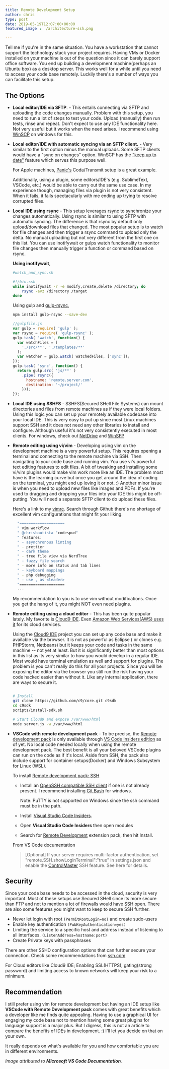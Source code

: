 ```yaml
---
title: Remote Development Setup
author: chris
type: post
date: 2019-05-19T12:07:00+00:00
featured_image :  /architecture-ssh.png

---
```


Tell me if you're in the same situation. You have a workstation that cannot support the technology stack your project requires. Having VMs or Docker installed on your machine is out of the question since it can barely support office software. You end up building a development machine(perhaps an Ubuntu box) as a desktop server. This works well for a while until you need to access your code base remotely. Luckily there's a number of ways you can facilitate this setup. <!--more-->

## The Options

- **Local editor/IDE via SFTP**. - This entails connecting via SFTP and uploading the code changes manually. Problem with this setup, you need to run a lot of steps to test your code. Upload (manually) then run tests, rinse and repeat. Don't expect to use any IDE functionality here. Not very useful but it works when the need arises. I recommend using [WinSCP](https://winscp.net/eng/download.php) on windows for this.  

- **Local editor/IDE with automatic syncing via an SFTP client.** - Very similar to the first option minus the manual uploads. Some SFTP clients would have a "sync on changes" option. WinSCP has the  ["keep up to date"](https://winscp.net/eng/docs/task_keep_up_to_date) feature which serves this purpose well. 

  For Apple machines, [Panic's](https://panic.com/) Coda/Transmit setup is a great example.  

  Additionally, using a plugin, some editors/IDE's (e.g. SublimeText, VSCode, etc.) would be able to carry out the same use case. In my experience though, managing files via plugin is not very consistent. When it fails, it fails spectacularly with me ending up trying to resolve corrupted files. 

- **Local IDE using rsync** - This setup leverages [rsync](https://rsync.samba.org/features.html) to synchronize your changes automatically. Using rsync is similar to using SFTP with automatic syncing. The difference is that rsync by default only upload/download files that changed. The most popular setup is to watch for file changes and then trigger a rsync command to upload only the delta. No manual uploading but not very different from the first one on this list. You can use inotifywait or gulps watch functionality to monitor file changes then manually trigger a function or command based on rsync.

    **Using inotifywait**,

    ```bash
    #watch_and_sync.sh

    #!/bin.ssh
    while inotifywait -r -e modify,create,delete /directory; do
        rsync -avz /directory /target
    done
    ```
    
    Using gulp and [gulp-rsync](https://www.npmjs.com/package/gulp-rsync),

    ```bash
    npm install gulp-rsync --save-dev
    ```
    ```js
    //gulpfile.js
    var gulp = require( 'gulp' );
    var rsync = require( 'gulp-rsync' );
    gulp.task( 'watch', function() {
      var watchFiles = [
        './src/**', './templates/**'
      ];
      var watcher = gulp.watch( watchedFiles, ['sync']);
    });
    gulp.task( 'sync', function() {
      return gulp.src( 'js/**' )
        .pipe( rsync({
          hostname: 'remote.server.com',
          destination: '~/project/'
        }));
    });

    ```

- **Local IDE using SSHFS** - SSHFS(Secured SHell File Systems) can mount directories and files from remote machines as if they were local folders. Using this logic you can set up your remotely available codebase into your local IDE. This is very easy to put up since most Linux machines support SSH and it does not need any other libraries to install and configure. Although useful it's not very consistently executed in most clients. 
   For windows, check out [NetDrive](https://www.nsoftware.com/sftp/netdrive/) and [WinSFP](http://www.secfs.net/winfsp/) 

- **Remote editing using vi/vim** - Developing using vim on the development machine is a very powerful setup. This requires opening a terminal and connecting to the remote machine via SSH. Then navigating to your code base and running vim. You use vi's powerful text editing features to edit files. A bit of tweaking and installing some vi/vim plugins would make vim work more like an IDE. The problem most have is the learning curve but once you get around the idea of coding on the terminal, you might end up loving it or not. :) Another minor issue is when you need to upload new files like images and PDFs. If you're used to dragging and dropping your files into your IDE this might be off-putting. You will need a separate SFTP client to do upload these files. 

  Here's a link to my [vimrc](https://github.com/chrisbautista/vim-workflow/blob/master/.vimrc). Search through Github there's no shortage of excellent vim configurations that might fit your liking. 

  ```bash
    "====================
    " vim workflow
    " @chrisbautista "codespud"
    " features:
    " - asynchronous linting
    " - prettier
    " - dark theme
    " - tree file view via NerdTree
    " - fuzzy file search
    " - more info on status and tab lines
    " - keyboard mappings
    " - php debugging
    " - use , as <leader>
    "====================
    ...
    ```
  My recommendation to you is to use vim without modifications. Once you get the hang of it, you might NOT even need plugins. 

- **Remote editing using a cloud editor** - This has been quite popular lately. My favorite is [Cloud9 IDE](https://en.wikipedia.org/wiki/Cloud9_IDE). Even [Amazon Web Services(AWS) uses it](https://aws.amazon.com/cloud9/) for its cloud services. 

  Using the [Cloud9 IDE](https://github.com/c9/core) project you can set up any code base and make it available via the browser. It is not as powerful as Eclipse ( or clones e.g. PHPStorm, Netbeans) but it keeps your code and tasks in the same machine -- not yet at least. But it is significantly better than most options in this list as its very similar to how you would develop in a regular IDE. Most would have terminal emulation as well and support for plugins. The problem is you can't really do this for all your projects. Since you will be exposing the editor via the browser you still run the risk having your code hacked easier than without it. Like any internal application, there are ways to secure it.  

    ```bash 

    # Install
    git clone https://github.com/c9/core.git c9sdk
    cd c9sdk
    scripts/install-sdk.sh
    
    # Start Cloud9 and expose /var/www/html
    node server.js -w /var/www/html

    ```

- **VSCode with remote development pack** - To be precise, the [Remote development pack](https://marketplace.visualstudio.com/items?itemName=ms-vscode-remote.vscode-remote-extensionpack) is only available through [VS Code Insiders edition](https://code.visualstudio.com/insiders/) as of yet. No local code needed locally when using the remote development pack. The best benefit is all your beloved VSCode plugins can run on the code as if it's local. 
 Aside from SSH, the pack also include support for container setups(Docker) and Windows Subsystem for Linux (WSL). 

  To install [Remote development pack: SSH](https://code.visualstudio.com/docs/remote/ssh)

    - Install an [OpenSSH compatible SSH client](https://code.visualstudio.com/docs/remote/troubleshooting#_installing-a-supported-ssh-client) if one is not already present. 
        I recommend installing [Git Bash](https://git-scm.com/downloads) for windows. 

        Note: PuTTY is not supported on Windows since the ssh command must be in the path.
    - Install [Visual Studio Code Insiders](https://code.visualstudio.com/insiders/). 
    - Open **Visual Studio Code Insiders** then open modules
    - Search for [Remote Development](https://code.visualstudio.com/insiders/) extension pack, then hit Install.
    
    From VS Code documentation

    >   [Optional] If your server requires multi-factor authentication, set "remote.SSH.showLoginTerminal":"true" in settings.json 
    >   and enable the [ControlMaster](http://man.openbsd.org/cgi-bin/man.cgi/OpenBSD-current/man5/ssh_config.5?query=ssh%255fconfig%26arch=i386#ControlMaster) SSH feature. See here for details.

## Security

Since your code base needs to be accessed in the cloud, security is very important. Most of these setups use Secured SHell since its more secure than FTP and not to mention a lot of firewalls would have SSH open. There are also some features you might want to keep to secure SSH further. 

- Never let login with root `(PermitRootLogin=no)` and create sudo-users
- Enable key authentication `(PubKeyAuthentication=yes)`
- Limiting the service to a specific host and address instead of listening to all interfaces. 
`(ListenAddress=hostname:port)`
- Create Private keys with passphrases

There are other SSHD configuration options that can further secure your connection. Check some recommendations from [ssh.com](https://www.ssh.com/ssh/)

For Cloud editors like Cloud9 IDE; Enabling SSL(HTTPS), gating(strong password) and limiting access to known networks will keep your risk to a minimum. 

## Recommendation

I still prefer using vim for remote development but having an IDE setup like **VSCode with Remote Development pack** comes with great benefits which a developer like me finds quite appealing. Having to use a graphical UI for engaging my code base not to mention having some great plugins for language support is a major plus. But I digress, this is not an article to compare the benefits of IDEs in development. :) I'll let you decide on that on your own. 

It really depends on what's available for you and how comfortable you are in different environments. 

*Image attributed to **Microsoft VS Code Documentation**.*
